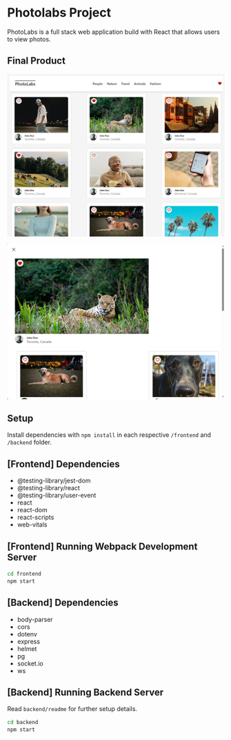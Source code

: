# Photolabs Project
PhotoLabs is a full stack web application build with React that allows users to view photos.

## Final Product

!["Main Page"](https://github.com/rod-nickle/photo-labs/blob/main/docs/PhotoLabs%20Main%20Page.jpg?raw=true)

!["Photo Details"](https://github.com/rod-nickle/photo-labs/blob/main/docs/PhotoLabs%20Modal.jpg?raw=true)

## Setup

Install dependencies with `npm install` in each respective `/frontend` and `/backend` folder.

## [Frontend] Dependencies
- @testing-library/jest-dom
- @testing-library/react
- @testing-library/user-event
- react
- react-dom
- react-scripts
- web-vitals

## [Frontend] Running Webpack Development Server

```sh
cd frontend
npm start
```

## [Backend] Dependencies
- body-parser
- cors
- dotenv
- express
- helmet
- pg
- socket.io
- ws

## [Backend] Running Backend Server

Read `backend/readme` for further setup details.

```sh
cd backend
npm start
```
